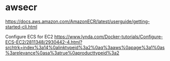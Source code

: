 # awsecr

https://docs.aws.amazon.com/AmazonECR/latest/userguide/getting-started-cli.html


Configure ECS for EC2
https://www.lynda.com/Docker-tutorials/Configure-ECS-EC2/2811348/2930442-4.html?srchtrk=index%3a14%0alinktypeid%3a2%0aq%3aaws%0apage%3a1%0as%3arelevance%0asa%3atrue%0aproducttypeid%3a2

